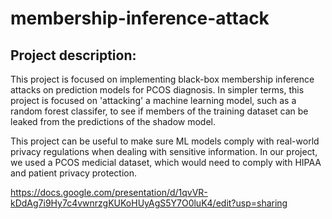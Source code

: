 # membership-inference-attack
 
## Project description: 
This project is focused on implementing black-box membership inference attacks on prediction models for PCOS diagnosis. In simpler terms, this project is focused on 'attacking' a machine learning model, such as a random forest classifer, to see if members of the training dataset can be leaked from the predictions of the shadow model. 

This project can be useful to make sure ML models comply with real-world privacy regulations when dealing with sensitive information. In our project, we used a PCOS medicial dataset, which would need to comply with HIPAA and patient privacy protection. 

https://docs.google.com/presentation/d/1qvVR-kDdAg7i9Hy7c4vwnrzgKUKoHUyAgS5Y7O0luK4/edit?usp=sharing 
